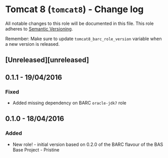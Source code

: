 # Tomcat 8 (`tomcat8`) - Change log
 
All notable changes to this role will be documented in this file.
This role adheres to [Semantic Versioning](http://semver.org/spec/v2.0.0.html).
 
Remember: Make sure to update `tomcat8_barc_role_version` variable when a new version is released.
 
## [Unreleased][unreleased]

## 0.1.1 - 19/04/2016

### Fixed

* Added missing dependency on BARC `oracle-jdk7` role

## 0.1.0 - 18/04/2016

### Added

* New role! - initial version based on 0.2.0 of the BARC flavour of the BAS Base Project - Pristine
